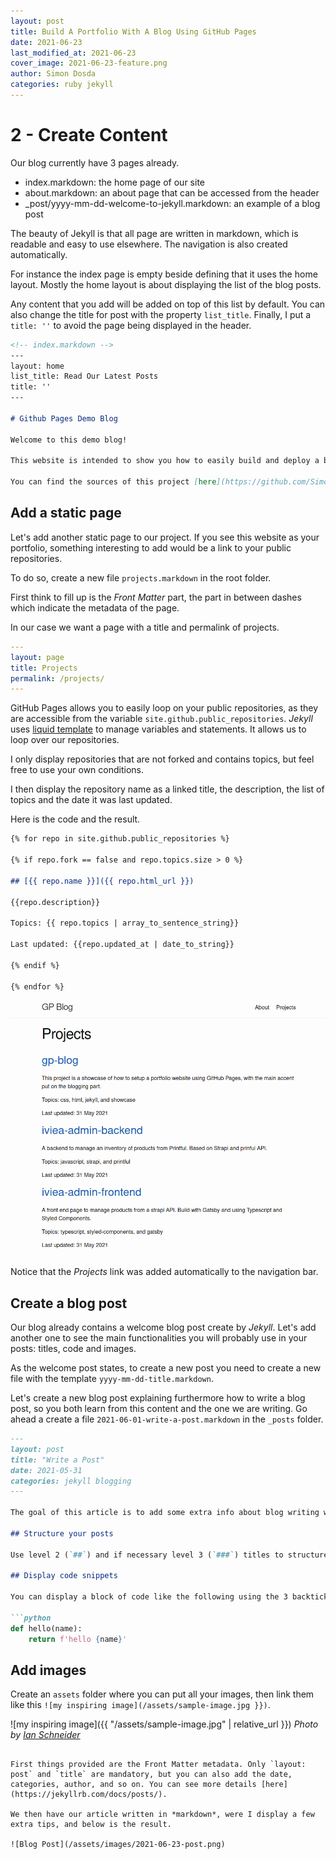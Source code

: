 ```yaml
---
layout: post
title: Build A Portfolio With A Blog Using GitHub Pages
date: 2021-06-23
last_modified_at: 2021-06-23
cover_image: 2021-06-23-feature.png
author: Simon Dosda
categories: ruby jekyll
---
```


# 2 - Create Content

Our blog currently have 3 pages already. 

- index.markdown: the home page of our site
- about.markdown: an about page that can be accessed from the header
- _post/yyyy-mm-dd-welcome-to-jekyll.markdown: an example of a blog post

The beauty of Jekyll is that all page are written in markdown, which is readable and easy to use elsewhere. The navigation is also created automatically. 

For instance the index page is empty beside defining that it uses the home layout. Mostly the home layout is about displaying the list of the blog posts.

Any content that you add will be added on top of this list by default. You can also change the title for post with the property `list_title`. Finally, I put a `title: ''`  to avoid the page being displayed in the header.

```markdown
<!-- index.markdown -->
---
layout: home
list_title: Read Our Latest Posts
title: ''
---

# Github Pages Demo Blog

Welcome to this demo blog!

This website is intended to show you how to easily build and deploy a blog / portfolio with GitHub Pages and Jekyll.

You can find the sources of this project [here](https://github.com/SimonDosda/gp-blog).
```

## Add a static page

Let's add another static page to our project. If you see this website as your portfolio, something interesting to add would be a link to your public repositories.

To do so, create a new file `projects.markdown` in the root folder.

First think to fill up is the *Front Matter* part, the part in between dashes which indicate the metadata of the page.

In our case we want a page with a title and permalink of projects.

```yaml
---
layout: page
title: Projects
permalink: /projects/
---
```

GitHub Pages allows you to easily loop on your public repositories, as they are accessible from the variable `site.github.public_repositories`. *Jekyll* uses [liquid template](https://jekyllrb.com/docs/liquid/) to manage variables and statements. It allows us to loop over our repositories. 

I only display repositories that are not forked and contains topics, but feel free to use your own conditions.

I then display the repository name as a linked title, the description, the list of topics and the date it was last updated.

Here is the code and the result.

```markdown
{% for repo in site.github.public_repositories %}

{% if repo.fork == false and repo.topics.size > 0 %}

## [{{ repo.name }}]({{ repo.html_url }})

{{repo.description}}

Topics: {{ repo.topics | array_to_sentence_string}}

Last updated: {{repo.updated_at | date_to_string}}

{% endif %}

{% endfor %}
```

![Projects Page](/assets/images/2021-06-23-projects.png)

Notice that the *Projects* link was added automatically to the navigation bar.

## Create a blog post

Our blog already contains a welcome blog post create by *Jekyll*. Let's add another one to see the main functionalities you will probably use in your posts: titles, code and images.

As the welcome post states, to create a new post you need to create a new file with the template `yyyy-mm-dd-title.markdown`. 

Let's create a new blog post explaining furthermore how to write a blog post, so you both learn from this content and the one we are writing. Go ahead a create a file `2021-06-01-write-a-post.markdown` in the `_posts` folder.

```markdown
---
layout: post
title: "Write a Post"
date: 2021-05-31
categories: jekyll blogging
---

The goal of this article is to add some extra info about blog writing with _Jekyll_.

## Structure your posts

Use level 2 (`##`) and if necessary level 3 (`###`) titles to structure your posts.

## Display code snippets

You can display a block of code like the following using the 3 backticks before and after. You can specify the language after the 3 first backticks.

```python
def hello(name):
    return f'hello {name}'
```

## Add images

Create an `assets` folder where you can put all your images, then link them like this `![my inspiring image](/assets/sample-image.jpg }})`.

![my inspiring image]({{ "/assets/sample-image.jpg" | relative_url }})
_Photo by [Ian Schneider](https://unsplash.com/@goian)_
```

First things provided are the Front Matter metadata. Only `layout: post` and `title` are mandatory, but you can also add the date, categories, author, and so on. You can see more details [here](https://jekyllrb.com/docs/posts/).

We then have our article written in *markdown*, were I display a few extra tips, and below is the result.

![Blog Post](/assets/images/2021-06-23-post.png)
